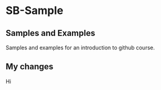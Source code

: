 # SB-Sample

## Samples and Examples
Samples and examples for an introduction to github course.

## My changes
Hi